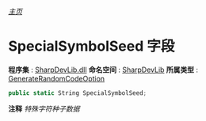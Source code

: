 ###### [主页](./Index.md "主页")
# SpecialSymbolSeed 字段
**程序集** : [SharpDevLib.dll](./SharpDevLib.assembly.md "SharpDevLib.dll")
**命名空间** : [SharpDevLib](./SharpDevLib.namespace.md "SharpDevLib")
**所属类型** : [GenerateRandomCodeOption](./SharpDevLib.GenerateRandomCodeOption.md "GenerateRandomCodeOption")
``` csharp
public static String SpecialSymbolSeed;
```
**注释**
*特殊字符种子数据*


